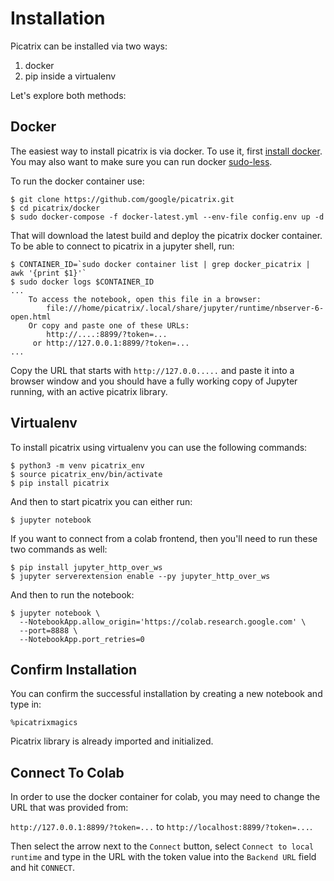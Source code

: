 # Installation

Picatrix can be installed via two ways:

1. docker
2. pip inside a virtualenv

Let's explore both methods:

## Docker

The easiest way to install picatrix is via docker. To use it, first
[install docker](https://docs.docker.com/engine/install/). You may also want to
make sure you can run docker [sudo-less](https://docs.docker.com/engine/install/linux-postinstall/).

To run the docker container use:

```shell
$ git clone https://github.com/google/picatrix.git
$ cd picatrix/docker
$ sudo docker-compose -f docker-latest.yml --env-file config.env up -d
```

That will download the latest build and deploy the picatrix docker container.
To be able to connect to picatrix in a jupyter shell, run:

```shell
$ CONTAINER_ID=`sudo docker container list | grep docker_picatrix | awk '{print $1}'`
$ sudo docker logs $CONTAINER_ID
...
    To access the notebook, open this file in a browser:
        file:///home/picatrix/.local/share/jupyter/runtime/nbserver-6-open.html
    Or copy and paste one of these URLs:
        http://....:8899/?token=...
     or http://127.0.0.1:8899/?token=...
...
```

Copy the URL that starts with `http://127.0.0.....` and paste it into a browser
window and you should have a fully working copy of Jupyter running, with an
active picatrix library.


## Virtualenv

To install picatrix using virtualenv you can use the following commands:

```shell
$ python3 -m venv picatrix_env
$ source picatrix_env/bin/activate
$ pip install picatrix
```

And then to start picatrix you can either run:

```shell
$ jupyter notebook
```

If you want to connect from a colab frontend, then you'll need to run these
two commands as well:

```shell
$ pip install jupyter_http_over_ws
$ jupyter serverextension enable --py jupyter_http_over_ws
```

And then to run the notebook:

```shell
$ jupyter notebook \
  --NotebookApp.allow_origin='https://colab.research.google.com' \
  --port=8888 \
  --NotebookApp.port_retries=0
```

## Confirm Installation

You can confirm the successful installation by creating a new notebook and type in:
```
%picatrixmagics
```

Picatrix library is already imported and initialized.

## Connect To Colab

In order to use the docker container for colab, you may need to change the URL
that was provided from:

`http://127.0.0.1:8899/?token=...` to `http://localhost:8899/?token=...`.

Then select the arrow next to the `Connect` button, select `Connect to local
runtime` and type in the URL with the token value into the `Backend URL`
field and hit `CONNECT`.

